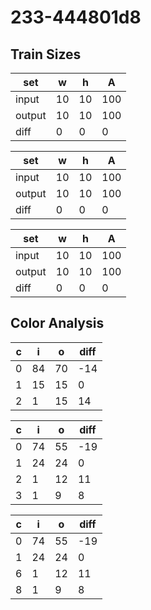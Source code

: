 # 233-444801d8
## Train Sizes

|set|w|h|A|
|---|---|---|---|
|input|10|10|100|
|output|10|10|100|
|diff|0|0|0|


|set|w|h|A|
|---|---|---|---|
|input|10|10|100|
|output|10|10|100|
|diff|0|0|0|


|set|w|h|A|
|---|---|---|---|
|input|10|10|100|
|output|10|10|100|
|diff|0|0|0|


## Color Analysis

|c|i|o|diff|
|---|---|---|---|
|0|84|70|-14|
|1|15|15|0|
|2|1|15|14|


|c|i|o|diff|
|---|---|---|---|
|0|74|55|-19|
|1|24|24|0|
|2|1|12|11|
|3|1|9|8|


|c|i|o|diff|
|---|---|---|---|
|0|74|55|-19|
|1|24|24|0|
|6|1|12|11|
|8|1|9|8|

